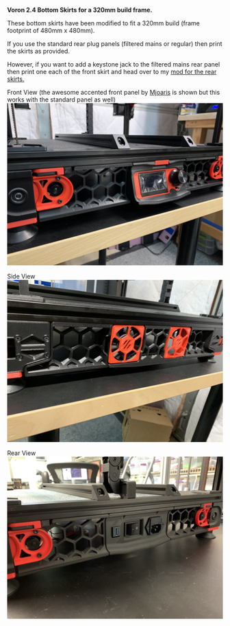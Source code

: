 <B>Voron 2.4 Bottom Skirts for a 320mm build frame.</B>

These bottom skirts have been modified to fit a 320mm build (frame footprint of 480mm x 480mm).

If you use the standard rear plug panels (filtered mains or regular) then print the skirts as provided.

However, if you want to add a keystone jack to the filtered mains rear panel then print one each of the front skirt and head over to my [mod for the rear skirts.](../Keystone_Jack_Filtered_Mains_Panel)

Front View (the awesome accented front panel by <a href="https://github.com/VoronDesign/VoronUsers/tree/master/printer_mods/mjoaris/Mini12864_LCD_Mount_for_V2.4">Mjoaris</a> is shown but this works with the standard panel as well)
![Front View](Images/front.jpg)

Side View
![Side View](Images/side.jpg)

Rear View
![Rear View](Images/rear.jpg)
